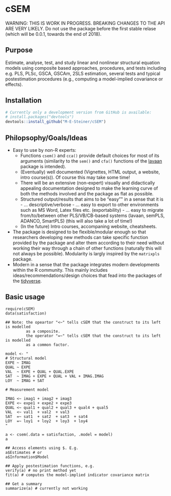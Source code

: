 
<!-- README.md is generated from README.Rmd. Please edit that file -->

# cSEM

WARNING: THIS IS WORK IN PROGRESS. BREAKING CHANGES TO THE API ARE VERY
LIKELY. Do not use the package before the first stable relase (which
will be 0.0.1, towards the end of 2018).

## Purpose

Estimate, analyse, test, and study linear and nonlinear structural
equation models using composite based approaches, procedures, and tests
including e.g. PLS, PLSc, GSCA, GSCAm, 2SLS estimation, several tests
and typical postestimation procedures (e.g., computing a model-implied
covariance or effects).

## Installation

``` r
# Currently only a development version from GitHub is available:
# install.packages("devtools")
devtools::install_github("M-E-Steiner/cSEM")
```

## Philopsophy/Goals/Ideas

  - Easy to use by non-R experts:
      - Functions `csem()` and `cca()` provide default choices for most
        of its arguments (similarity to the `sem()` and `cfa()`
        functions of the [lavaan](http://lavaan.ugent.be/) package is
        intended).
      - (Eventually) well documented (Vignettes, HTML output, a website,
        intro course(s)). Of course this may take some time\!
      - There will be an extensive (non-expert) visually and
        didactically appealing documentation designed to make the
        learning curve of both the methods involved and the package as
        flat as possible.
      - Structured output/results that aims to be “easy”" in a sense
        that it is - … descriptive/verbose - … easy to export to other
        environments such as MS Word, Latex files etc. (exportability) -
        … easy to migrate from/to/between other PLS/VB/CB-based systems
        (lavaan, semPLS, ADANCO, SmartPLS) (this will also take a lot of
        time\!)
      - (In the future) Intro courses, accompaning website, cheatsheets.
  - The package is designed to be flexible/modular enough so that
    researchers developing new methods can take specific function
    provided by the package and alter them according to their need
    without working their way through a chain of other functions
    (naturally this will not always be possible). Modularity is largly
    inspired by the `matrixpls` package.
  - Modern in a sense that the package integrates modern developments
    within the R community. This mainly includes
    ideas/recommendations/design choices that fead into the packages of
    the [tidyverse](https://github.com/tidyverse/tidyverse).

## Basic usage

    require(cSEM)
    data(satisfaction)
    
    ## Note: the opeartor "<~" tells cSEM that the construct to its left is modelled
             as a composite.
             the operator "=~" tells cSEM that the construct to its left is modelled
             as a common factor.
             
    model <- "
    # Structural model
    EXPE ~ IMAG
    QUAL ~ EXPE
    VAL  ~ EXPE + QUAL + QUAL.EXPE
    SAT  ~ IMAG + EXPE + QUAL + VAL + IMAG.IMAG
    LOY  ~ IMAG + SAT
    
    # Measurement model
    
    IMAG <~ imag1 + imag2 + imag3
    EXPE <~ expe1 + expe2 + expe3 
    QUAL <~ qual1 + qual2 + qual3 + qual4 + qual5
    VAL  <~ val1  + val2  + val3
    SAT  =~ sat1  + sat2  + sat3  + sat4
    LOY  =~ loy1  + loy2  + loy3  + loy4
    "
    
    a <- csem(.data = satisfaction, .model = model)
    a
    
    ## Access elements using $. E.g.
    a$Estimates # or
    a$Information$Model
    
    ## Apply postestimation functions, e.g.
    verify(a) # no print method yet
    fit(a) # computes the model-implied indicator covariance matrix
    
    ## Get a summary
    summarize(a) # currently not working
